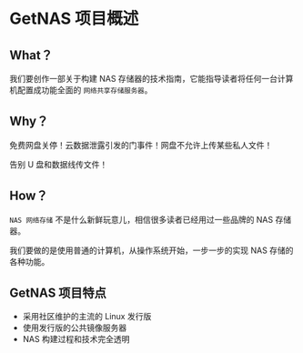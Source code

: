 # GetNAS 项目概述

## What？

我们要创作一部关于构建 NAS 存储器的技术指南，它能指导读者将任何一台计算机配置成功能全面的 `网络共享存储服务器`。

## Why？

免费网盘关停！云数据泄露引发的门事件！网盘不允许上传某些私人文件！

告别 U 盘和数据线传文件！

## How？

`NAS 网络存储` 不是什么新鲜玩意儿，相信很多读者已经用过一些品牌的 NAS 存储器。

我们要做的是使用普通的计算机，从操作系统开始，一步一步的实现 NAS 存储的各种功能。

## GetNAS 项目特点

* 采用社区维护的主流的 Linux 发行版
* 使用发行版的公共镜像服务器
* NAS 构建过程和技术完全透明